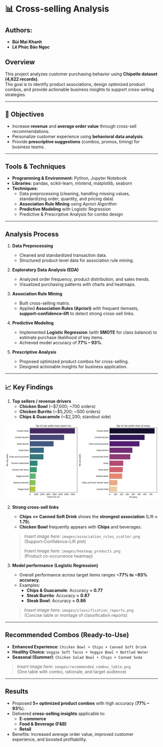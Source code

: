 # 📊 Cross-selling Analysis

## Authors:
- **Bùi Mai Khanh**
- **Lê Phúc Bảo Ngọc**

## Overview  
This project analyzes customer purchasing behavior using **Chipotle dataset (4,622 records)**.  
The goal is to identify product associations, design optimized product combos, and provide actionable business insights to support cross-selling strategies.  

---
## 🎯 Objectives
- Increase **revenue** and **average order value** through cross-sell recommendations.
- Personalize customer experience using **behavioral data analysis**.
- Provide **prescriptive suggestions** (combos, promos, timing) for business teams.

---


## Tools & Techniques  
- **Programming & Environment:** Python, Jupyter Notebook  
- **Libraries:** pandas, scikit-learn, mlxtend, matplotlib, seaborn  
- **Techniques:**  
  - Data preprocessing (cleaning, handling missing values, standardizing order, quantity, and pricing data)  
  - **Association Rule Mining** using Apriori Algorithm  
  - **Predictive Modeling** with Logistic Regression  
  - Predictive & Prescriptive Analysis for combo design  

---

## Analysis Process  
1. **Data Preprocessing**  
   - Cleaned and standardized transaction data.  
   - Structured product-level data for association rule mining.  

2. **Exploratory Data Analysis (EDA)**  
   - Analyzed order frequency, product distribution, and sales trends.  
   - Visualized purchasing patterns with charts and heatmaps.  

3. **Association Rule Mining**  
   - Built cross-selling matrix.  
   - Applied  **Association Rules (Apriori)** with frequent itemsets, **support–confidence–lift** to detect strong cross-sell links.  

4. **Predictive Modeling**  
   - Implemented **Logistic Regression** (with **SMOTE** for class balance) to estimate purchase likelihood of key items.
   - Achieved model accuracy of **77% – 93%**.  

5. **Prescriptive Analysis**  
   - Proposed optimized product combos for cross-selling.  
   - Designed actionable insights for business application.  

---

## 📈 Key Findings
1. **Top sellers / revenue drivers**
   - **Chicken Bowl** (~$7,000; ~700 orders)  
   - **Chicken Burrito** (~$5,200; ~500 orders)  
   - **Chips & Guacamole** (~$2,200; standout side)

![TOP 10 QUANTITY & REVENUE](images/top10.jpg)

2. **Strong cross-sell links**
   - **Chips ↔ Canned Soft Drink** shows the **strongest association** (Lift ≈ **1.75**).  
   - **Chicken Bowl** frequently appears with **Chips** and beverages.

   > _Insert image here:_ `images/association_rules_scatter.png`  
   > (Support–Confidence–Lift plot)
   >
   > _Insert image here:_ `images/heatmap_products.png`  
   > (Product co-occurrence heatmap)

3. **Model performance (Logistic Regression)**
   - Overall performance across target items ranges **~77% to ~93% accuracy**.  
   - Examples:
     - **Chips & Guacamole**: Accuracy ≈ **0.77**  
     - **Steak Burrito**: Accuracy ≈ **0.87**  
     - **Steak Bowl**: Accuracy ≈ **0.86**

   > _Insert image here:_ `images/classification_reports.png`  
   > (Concise table or montage of classification reports)

---

## Recommended Combos (Ready-to-Use)
- **Enhanced Experience**: `Chicken Bowl + Chips + Canned Soft Drink`  
- **Healthy Choice**: `Veggie Soft Tacos + Veggie Bowl + Bottled Water`  
- **Seasonal (Summer)**: `Chicken Salad Bowl + Chips + Canned Soda`

> _Insert image here:_ `images/recommended_combos_table.png`  
> (One table with combo, rationale, and target audience)

---
## Results  
- Proposed **5+ optimized product combos** with high accuracy (**77% – 93%**).  
- Delivered **cross-selling insights** applicable to:  
  - **E-commerce**  
  - **Food & Beverage (F&B)**  
  - **Retail**  
- Benefits: Increased average order value, improved customer experience, and boosted profitability.  

